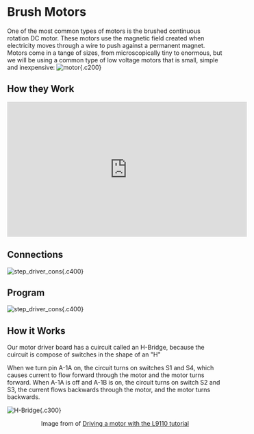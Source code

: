 # Brush Motors


One of the most common types of motors is the brushed continuous rotation DC motor. These motors use the magnetic field created when electricity moves through a wire to push against a permanent magnet. Motors come in a tange of sizes, from microscopically tiny to enormous, but we will be using a common type of low voltage motors that is small, simple and inexpensive: 
![motor](https://images.jointheleague.org/motors/small_dc_motor.png){.c200}

## How they Work

<iframe width="560" height="315" src="https://www.youtube.com/embed/GQatiB-JHdI?si=U-8nnhc32NCSErfj" title="YouTube video player" frameborder="0" allow="accelerometer; autoplay; clipboard-write; encrypted-media; gyroscope; picture-in-picture; web-share" referrerpolicy="strict-origin-when-cross-origin" allowfullscreen></iframe>

## Connections

![step_driver_cons](/images/hbridge-connections.png){.c400}

## Program

![step_driver_cons](/images/hbridge-program.png){.c400}


## How it Works

Our motor driver board has a cuircuit called an H-Bridge, because the cuircuit
is compose of switches in the shape of an "H"

When we turn pin A-1A on, the circuit turns on switches S1 and S4, which causes
current to flow forward through the motor and the motor turns forward.  When
A-1A is off and A-1B is on, the circuit turns on switch S2 and S3, the current
flows backwards through the motor, and the motor turns backwards. 

![H-Bridge](https://nathanmelenbrink.github.io/lab/arduino/H-bridge.png){.c300}

<p style="text-align: center;">Image from of 
<a href="https://nathanmelenbrink.github.io/lab/arduino/L9110.html">Driving a motor with the L9110 tutorial</a></p>



